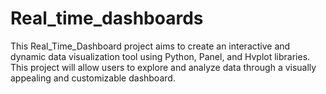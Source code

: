# Real_time_dashboards
This Real_Time_Dashboard project aims to create an interactive and dynamic data visualization tool using Python, Panel, and Hvplot libraries. This project will allow users to explore and analyze data through a visually appealing and customizable dashboard.

